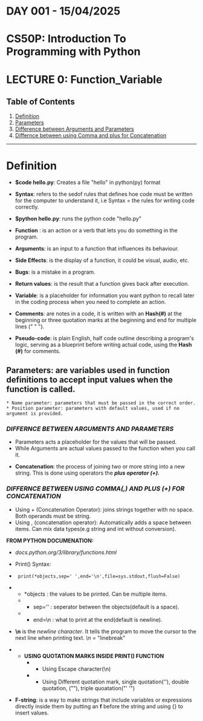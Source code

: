 # **DAY 001 - 15/04/2025**

# **CS50P: Introduction To Programming with Python**
    
# **LECTURE 0: Function_Variable**

## Table of Contents
1. [Definition](#Definition)
2. [Parameters](##Parameters)
3. [Difference between Arguments and Parameters](#differnce-between-arguments-and-parameters)
4. [Differnce between using Comma and plus for Concatenation](#differnce-between-using-comma-and-plus--for-concatenation)

---
# Definition
- **$code hello.py**: Creates a file "hello" in python(py) format

- **Syntax**: refers to the sedof rules that defines hoe code must be written for the computer to understand it, i.e Syntax = the rules for writing code correctly.

- **$python hello.py**: runs the python code "hello.py"

- **Function** : is an action or a verb that lets you do something in the program.

- **Arguments**: is an input to a function that influences its behaviour.

- **Side Effects**: is the display of a function, it could be visual, audio, etc.

- **Bugs**: is a mistake in a program.

- **Return values**: is the result that a function gives back after execution.

- **Variable**: is a placeholder for information you want python to recall later in the coding process when you need to complete an action.

- **Comments**: are notes in a code, it is written with an **Hash(#)** at the beginning or three quotation marks at the beginning and end for multiple lines (" " ").

- **Pseudo-code**: is plain English, half code outline describing a program's logic, serving as a blueprint before writing actual code, using the **Hash (#)** for comments.

## **Parameters**: are variables used in function definitions to accept input values when the function is called.
    * Name parameter: parameters that must be passed in the correct order.
    * Position parameter: parameters with default values, used if no argument is provided.

### ***DIFFERNCE BETWEEN ARGUMENTS AND PARAMETERS***
   * Parameters acts a placeholder for the values that will be passed.
   * While Arguments are actual values passed to the function when you call it.

- **Concatenation**: the process of joining two or more string into a new string. This is done using operators the ***plus operator (+).***

### ***DIFFERNCE BETWEEN USING COMMA(,) AND PLUS (+) FOR CONCATENATION***
   * Using + (Concatenation Operator): joins strings together with no space. Both operands must be string.
   * Using , (concatenation operator): Automatically adds a space between items. Can mix data types(e.g string and int without conversion).

**FROM PYTHON DOCUMENATION:**
- *docs.python.org/3/library/functions.html*

- Print() Syntax: 
- ``` print(*objects,sep=' ',end='\n',file=sys.stdout,flush=False)```

 - * *objects : the values to be printed. Can be multiple items.
    - * sep='' : seperator between the objects(default is a space).
    - * end=\n : what to print at the end(default is newline).

- **\n** is the *newline character*. It tells the program to move the cursor to the next line when printing text. *\n* = "linebreak"

- * **USING QUOTATION MARKS INSIDE PRINT() FUNCTION**
    - * Using Escape character(\n)
    - * Using Different quotation mark, single quotation(''), double quotation, (""), triple quoatation("' '")

- **F-string**: is a way to make strings that include variables or expressions directly inside them by putting an **f** before the string and using {} to insert values.
